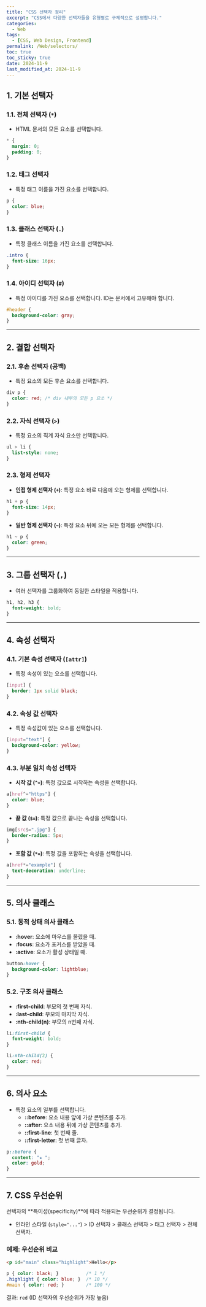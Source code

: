 ```yaml
---
title: "CSS 선택자 정리"
excerpt: "CSS에서 다양한 선택자들을 유형별로 구체적으로 설명합니다."
categories:
  - Web
tags:
  - [CSS, Web Design, Frontend]
permalink: /Web/selectors/
toc: true
toc_sticky: true
date: 2024-11-9
last_modified_at: 2024-11-9
---
```


## 1. 기본 선택자

### 1.1. 전체 선택자 (`*`)
- HTML 문서의 모든 요소를 선택합니다.

```css
* {
  margin: 0;
  padding: 0;
}
```

### 1.2. 태그 선택자
- 특정 태그 이름을 가진 요소를 선택합니다.

```css
p {
  color: blue;
}
```

### 1.3. 클래스 선택자 (`.`)
- 특정 클래스 이름을 가진 요소를 선택합니다.

```css
.intro {
  font-size: 16px;
}
```

### 1.4. 아이디 선택자 (`#`)
- 특정 아이디를 가진 요소를 선택합니다. ID는 문서에서 고유해야 합니다.

```css
#header {
  background-color: gray;
}
```

---

## 2. 결합 선택자

### 2.1. 후손 선택자 (공백)
- 특정 요소의 모든 후손 요소를 선택합니다.

```css
div p {
  color: red; /* div 내부의 모든 p 요소 */
}
```

### 2.2. 자식 선택자 (`>`)
- 특정 요소의 직계 자식 요소만 선택합니다.

```css
ul > li {
  list-style: none;
}
```

### 2.3. 형제 선택자
- **인접 형제 선택자 (`+`)**: 특정 요소 바로 다음에 오는 형제를 선택합니다.

```css
h1 + p {
  font-size: 14px;
}
```

- **일반 형제 선택자 (`~`)**: 특정 요소 뒤에 오는 모든 형제를 선택합니다.

```css
h1 ~ p {
  color: green;
}
```

---

## 3. 그룹 선택자 (`,`)
- 여러 선택자를 그룹화하여 동일한 스타일을 적용합니다.

```css
h1, h2, h3 {
  font-weight: bold;
}
```

---

## 4. 속성 선택자

### 4.1. 기본 속성 선택자 (`[attr]`)
- 특정 속성이 있는 요소를 선택합니다.

```css
[input] {
  border: 1px solid black;
}
```

### 4.2. 속성 값 선택자
- 특정 속성값이 있는 요소를 선택합니다.

```css
[input="text"] {
  background-color: yellow;
}
```

### 4.3. 부분 일치 속성 선택자
- **시작 값 (`^=`)**: 특정 값으로 시작하는 속성을 선택합니다.

```css
a[href^="https"] {
  color: blue;
}
```

- **끝 값 (`$=`)**: 특정 값으로 끝나는 속성을 선택합니다.

```css
img[src$=".jpg"] {
  border-radius: 5px;
}
```

- **포함 값 (`*=`)**: 특정 값을 포함하는 속성을 선택합니다.

```css
a[href*="example"] {
  text-decoration: underline;
}
```

---

## 5. 의사 클래스

### 5.1. 동적 상태 의사 클래스
- **:hover**: 요소에 마우스를 올렸을 때.
- **:focus**: 요소가 포커스를 받았을 때.
- **:active**: 요소가 활성 상태일 때.

```css
button:hover {
  background-color: lightblue;
}
```

### 5.2. 구조 의사 클래스
- **:first-child**: 부모의 첫 번째 자식.
- **:last-child**: 부모의 마지막 자식.
- **:nth-child(n)**: 부모의 n번째 자식.

```css
li:first-child {
  font-weight: bold;
}

li:nth-child(2) {
  color: red;
}
```

---

## 6. 의사 요소
- 특정 요소의 일부를 선택합니다.
  - **::before**: 요소 내용 앞에 가상 콘텐츠를 추가.
  - **::after**: 요소 내용 뒤에 가상 콘텐츠를 추가.
  - **::first-line**: 첫 번째 줄.
  - **::first-letter**: 첫 번째 글자.

```css
p::before {
  content: "★ ";
  color: gold;
}
```

---

## 7. CSS 우선순위

선택자의 **특이성(specificity)**에 따라 적용되는 우선순위가 결정됩니다.
- 인라인 스타일 (`style="..."`) > ID 선택자 > 클래스 선택자 > 태그 선택자 > 전체 선택자.

### 예제: 우선순위 비교

```html
<p id="main" class="highlight">Hello</p>
```

```css 
p { color: black; }          /* 1 */ 
.highlight { color: blue; }  /* 10 */ 
#main { color: red; }        /* 100 */
```
결과: `red` (ID 선택자의 우선순위가 가장 높음)

